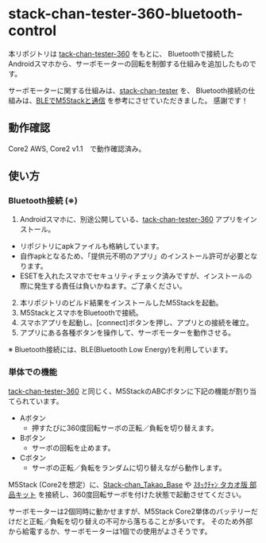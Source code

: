 # stack-chan-tester-360-bluetooth-control

本リポジトリは [tack-chan-tester-360](https://github.com/u-tanick/stack-chan-tester-360) をもとに、
Bluetoothで接続したAndroidスマホから、サーボモーターの回転を制御する仕組みを追加したものです。

サーボモーターに関する仕組みは、[stack-chan-tester](https://github.com/mongonta0716/stack-chan-tester) を、
Bluetooth接続の仕組みは、[BLEでM5Stackと通信](https://coskxlabsite.stars.ne.jp/html/android/BluetoothLE/bluetoothLE.html) を参考にさせていただきました。
感謝です！

## 動作確認

Core2 AWS, Core2 v1.1　で動作確認済み。


## 使い方

### Bluetooth接続 (※)

1. Androidスマホに、別途公開している、[tack-chan-tester-360](https://github.com/u-tanick/stack-chan-bluetooth-control-client-app) アプリをインストール。
  - リポジトリにapkファイルも格納しています。
  - 自作apkとなるため、「提供元不明のアプリ」のインストール許可が必要となります。
  - ESETを入れたスマホでセキュリティチェック済みですが、インストールの際に発生する責任は負いかねます。ご了承ください。
2. 本リポジトリのビルド結果をインストールしたM5Stackを起動。
3. M5StackとスマホをBluetoothで接続。
4. スマホアプリを起動し、[connect]ボタンを押し、アプリとの接続を確立。
5. アプリにある各種ボタンを操作して、サーボモーターを動作させる。

※ Bluetooth接続には、BLE(Bluetooth Low Energy)を利用しています。

### 単体での機能

[tack-chan-tester-360](https://github.com/u-tanick/stack-chan-tester-360) と同じく、M5StackのABCボタンに下記の機能が割り当てられています。

* Aボタン
  * 押すたびに360度回転サーボの正転／負転を切り替えます。
* Bボタン
  * サーボの回転を止めます。
* Cボタン
  * サーボの正転／負転をランダムに切り替えながら動作します。


M5Stack (Core2を想定）に、[Stack-chan_Takao_Base](https://www.switch-science.com/products/8905?variant=42653590913222)
や
[ｽﾀｯｸﾁｬﾝ タカオ版 部品キット](https://mongonta.booth.pm/items/3520339)
を接続し、360度回転サーボを付けた状態で起動させてください。

サーボモーターは2個同時に動かせますが、M5Stack Core2単体のバッテリーだけだと正転／負転を切り替えの不可から落ちることが多いです。
そのため外部から給電するか、サーボモーターは1個での使用がよさそうです。
